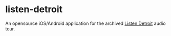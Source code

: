 # listen-detroit
An opensource iOS/Android application for the archived [Listen Detroit](http://listentodetroit.org/) audio tour. 
